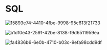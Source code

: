 # SQL

![15893e74-4410-4fbe-9998-95c613f21733](https://github.com/user-attachments/assets/5d0294ec-92ca-49c7-b6ea-17fca7998ce7)

![b1df0e43-2591-42be-8138-f9d6511959ea](https://github.com/user-attachments/assets/ef76e852-0ee1-4ca7-b5ce-7c872f1da745)

![fa4836b6-6e0b-4710-b03c-9efa98cdd9df](https://github.com/user-attachments/assets/42054585-9c3b-4b0e-8eb9-b70c0576fe0a)


